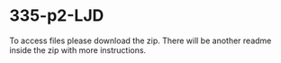 # 335-p2-LJD
To access files please download the zip. There will be another readme inside the zip with more instructions. 
